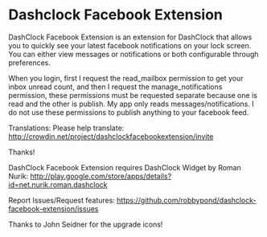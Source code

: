 Dashclock Facebook Extension
============================

DashClock Facebook Extension is an extension for DashClock that allows you to quickly see your latest facebook notifications on your lock screen. You can either view messages or notifications or both configurable through preferences.

When you login, first I request the read_mailbox permission to get your inbox unread count, and then I request the manage_notifications permission, these permissions must be requested separate because one is read and the other is publish. My app only reads messages/notifications. I do not use these permissions to publish anything to your facebook feed.

Translations:
Please help translate: http://crowdin.net/project/dashclockfacebookextension/invite

Thanks!

DashClock Facebook Extension requires DashClock Widget by Roman Nurik: http://play.google.com/store/apps/details?id=net.nurik.roman.dashclock

Report Issues/Request features:
https://github.com/robbypond/dashclock-facebook-extension/issues

Thanks to John Seidner for the upgrade icons!
